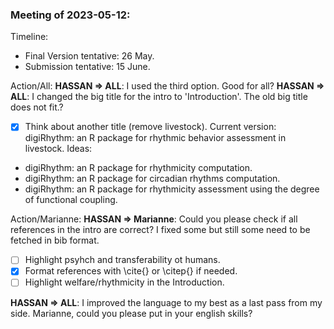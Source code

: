 ### Meeting of 2023-05-12:

Timeline:
  * Final Version tentative: 26 May.
  * Submission tentative: 15 June.

Action/All:
**HASSAN => ALL**: I used the third option. Good for all?
**HASSAN => ALL**: I changed the big title for the intro to 'Introduction'. The old big title does not fit.?

- [x] Think about another title (remove livestock).
Current version: digiRhythm: an R package for rhythmic behavior assessment in livestock.
Ideas:
- digiRhythm: an R package for rhythmicity computation.
- digiRhythm: an R package for circadian rhythms computation.
- digiRhythm: an R package for rhythmicity assessment using the degree of functional coupling.


Action/Marianne:
**HASSAN => Marianne**: Could you please check if all references in the intro are correct? I fixed some but still some need to be fetched in bib format.
- [ ] Highlight psyhch and transferability ot humans.
- [x] Format references with \cite{} or \citep{} if needed.
- [ ] Highlight welfare/rhythmicity in the Introduction.

**HASSAN => ALL**: I improved the language to my best as a last pass from my side. Marianne, could you please put in your english skills?
